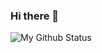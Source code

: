 ### Hi there 👋

![My Github Status](https://github-readme-stats.vercel.app/api?username=Chia2-y&show_icons=true&include_all_commits=true&hide_border=true)
